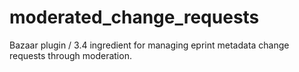 # moderated_change_requests
Bazaar plugin / 3.4 ingredient for managing eprint metadata change requests through moderation.
